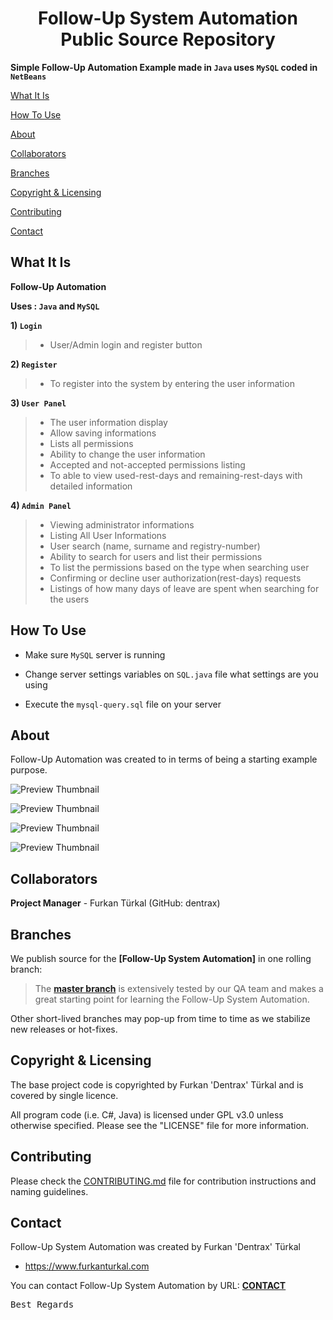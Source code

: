 <h1 align="center">Follow-Up System Automation Public Source Repository</h1>

**Simple Follow-Up Automation Example made in `Java` uses `MySQL` coded in `NetBeans`**

[What It Is](#what-it-is)

[How To Use](#how-to-use)

[About](#about)  

[Collaborators](#collaborators)  

[Branches](#branches) 

[Copyright & Licensing](#copyright--licensing)  

[Contributing](#contributing)  

[Contact](#contact)

## What It Is

**Follow-Up Automation**

**Uses : `Java` and `MySQL`**

**1) `Login`**

> * User/Admin login and register button

**2) `Register`**

> * To register into the system by entering the user information

**3) `User Panel`**

> * The user information display
> * Allow saving informations
> * Lists all permissions
> * Ability to change the user information
> * Accepted and not-accepted permissions listing
> * To able to view used-rest-days and remaining-rest-days with detailed information

**4) `Admin Panel`**

> * Viewing administrator informations
> * Listing All User Informations
> * User search (name, surname and registry-number)
> * Ability to search for users and list their permissions
> * To list the permissions based on the type when searching user
> * Confirming or decline user authorization(rest-days) requests
> * Listings of how many days of leave are spent when searching for the users

## How To Use

* Make sure `MySQL` server is running

* Change server settings variables on `SQL.java` file what settings are you using

* Execute the `mysql-query.sql` file on your server

## About

Follow-Up Automation was created to in terms of being a starting example purpose.

![Preview Thumbnail](https://raw.githubusercontent.com/Dentrax/follow-up-system-automation/master/src/izinTakipSistemi/Thumbnails/Login.png)

![Preview Thumbnail](https://raw.githubusercontent.com/Dentrax/follow-up-system-automation/master/src/izinTakipSistemi/Thumbnails/Register.png)

![Preview Thumbnail](https://raw.githubusercontent.com/Dentrax/follow-up-system-automation/master/src/izinTakipSistemi/Thumbnails/UserPanel.png)

![Preview Thumbnail](https://raw.githubusercontent.com/Dentrax/follow-up-system-automation/master/src/izinTakipSistemi/Thumbnails/AdminPanel.png)

## Collaborators

**Project Manager** - Furkan Türkal (GitHub: dentrax)

## Branches

We publish source for the **[Follow-Up System Automation]** in one rolling branch:

> The **[master branch](https://github.com/dentrax/follow-up-system-automation/tree/master)** is extensively tested by our QA team and makes a great starting point for learning the Follow-Up System Automation.

Other short-lived branches may pop-up from time to time as we stabilize new releases or hot-fixes.

 ## Copyright & Licensing
 
The base project code is copyrighted by Furkan 'Dentrax' Türkal and is covered by single licence.

All program code (i.e. C#, Java) is licensed under GPL v3.0 unless otherwise specified. Please see the "LICENSE" file for more information.

## Contributing

Please check the [CONTRIBUTING.md](CONTRIBUTING.md) file for contribution instructions and naming guidelines.

## Contact

Follow-Up System Automation was created by Furkan 'Dentrax' Türkal

 * <https://www.furkanturkal.com>
 
You can contact Follow-Up System Automation by URL:
    **[CONTACT](https://github.com/dentrax)**

<kbd>Best Regards</kbd>
